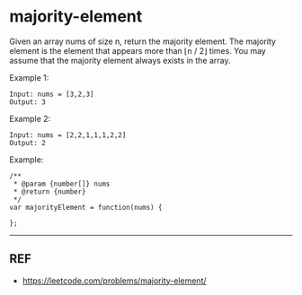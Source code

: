# majority-element

Given an array nums of size n, return the majority element.
The majority element is the element that appears more than ⌊n / 2⌋ times. You may assume that the majority element always exists in the array.

 
Example 1:
```
Input: nums = [3,2,3]
Output: 3
```


Example 2:
```
Input: nums = [2,2,1,1,1,2,2]
Output: 2
```

Example:
```
/**
 * @param {number[]} nums
 * @return {number}
 */
var majorityElement = function(nums) {
    
};
```

---

## REF
- https://leetcode.com/problems/majority-element/
